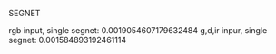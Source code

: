 SEGNET

rgb input, single segnet: 0.0019054607179632484
g,d,ir inpur, single segnet: 0.001584893192461114